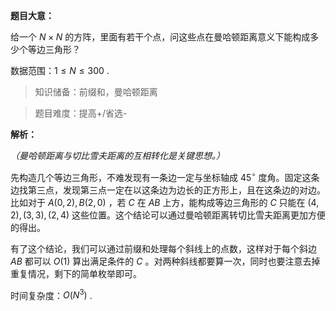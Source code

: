 **题目大意：**

给一个 $N\times N$ 的方阵，里面有若干个点，问这些点在曼哈顿距离意义下能构成多少个等边三角形？

数据范围：$1\le N\le 300$ .

> 知识储备：前缀和，曼哈顿距离

> 题目难度：提高+/省选-

**解析：**

*（曼哈顿距离与切比雪夫距离的互相转化是关键思想。）*

先构造几个等边三角形，不难发现有一条边一定与坐标轴成 $45^\circ$ 度角。固定这条边找第三点，发现第三点一定在以这条边为边长的正方形上，且在这条边的对边。比如对于 $A(0,2),B(2,0)$ ，若 $C$ 在 $AB$ 上方，能构成等边三角形的 $C$ 只能在 $(4,2),(3,3),(2,4)$ 这些位置。这个结论可以通过曼哈顿距离转切比雪夫距离更加方便的得出。

有了这个结论，我们可以通过前缀和处理每个斜线上的点数，这样对于每个斜边 $AB$ 都可以 $O(1)$ 算出满足条件的 $C$ 。对两种斜线都要算一次，同时也要注意去掉重复情况，剩下的简单枚举即可。

时间复杂度：$O(N^3)$ .

```cpp

```

 





